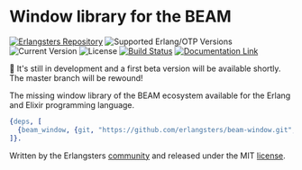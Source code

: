 # Window library for the BEAM

[![Erlangsters Repository](https://img.shields.io/badge/erlangsters-beam--window-%23a90432)](https://github.com/erlangsters/beam-window)
![Supported Erlang/OTP Versions](https://img.shields.io/badge/erlang%2Fotp-28-%23a90432)
![Current Version](https://img.shields.io/badge/version-0.1.0-%23354052)
![License](https://img.shields.io/github/license/erlangsters/beam-window)
[![Build Status](https://img.shields.io/github/actions/workflow/status/erlangsters/beam-window/workflow.yml)](https://github.com/erlangsters/beam-window/actions/workflows/workflow.yml)
[![Documentation Link](https://img.shields.io/badge/documentation-available-yellow)](http://erlangsters.github.io/beam-window/)

:construction: It's still in development and a first beta version will be
available shortly. The master branch will be rewound!

The missing window library of the BEAM ecosystem available for the Erlang and
Elixir programming language.

```erlang
{deps, [
  {beam_window, {git, "https://github.com/erlangsters/beam-window.git", {tag, "master"}}}
]}.
```

Written by the Erlangsters [community](https://about.erlangsters.org/) and
released under the MIT [license](/https://opensource.org/license/mit).
